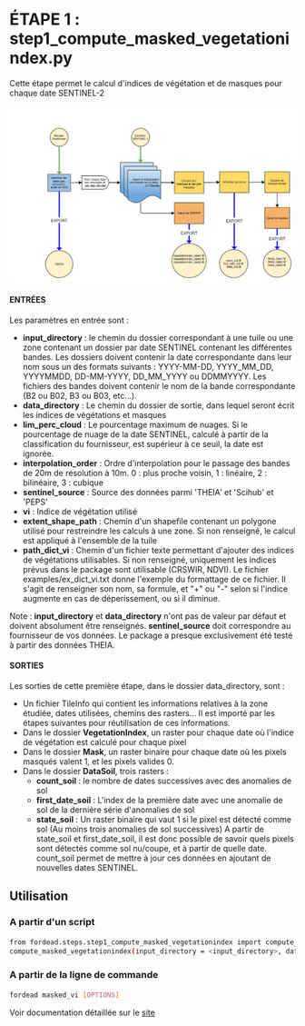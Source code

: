 # ÉTAPE 1 : step1_compute_masked_vegetationindex.py
Cette étape permet le calcul d'indices de végétation et de masques pour chaque date SENTINEL-2

![Diagram_step1](Diagrams/Diagram_step1.png "Diagramme de l'étape")

#### ENTRÉES
Les paramètres en entrée sont :

- **input_directory** : le chemin du dossier correspondant à une tuile ou une zone contenant un dossier par date SENTINEL contenant les différentes bandes. Les dossiers doivent contenir la date correspondante dans leur nom sous un des formats suivants : YYYY-MM-DD, YYYY_MM_DD, YYYYMMDD, DD-MM-YYYY, DD_MM_YYYY ou DDMMYYYY. Les fichiers des bandes doivent contenir le nom de la bande correspondante (B2 ou B02, B3 ou B03, etc...).
- **data_directory** : Le chemin du dossier de sortie, dans lequel seront écrit les indices de végétations et masques
- **lim_perc_cloud** : Le pourcentage maximum de nuages. Si le pourcentage de nuage de la date SENTINEL, calculé à partir de la classification du fournisseur, est supérieur à ce seuil, la date est ignorée.
- **interpolation_order** : Ordre d'interpolation pour le passage des bandes de 20m de résolution à 10m. 0 : plus proche voisin, 1 : linéaire, 2 : bilinéaire, 3 : cubique
- **sentinel_source** : Source des données parmi 'THEIA' et 'Scihub' et 'PEPS'
- **vi** : Indice de végétation utilisé
- **extent_shape_path** : Chemin d'un shapefile contenant un polygone utilisé pour restreindre les calculs à une zone. Si non renseigné, le calcul est appliqué à l'ensemble de la tuile
- **path_dict_vi** : Chemin d'un fichier texte permettant d'ajouter des indices de végétations utilisables. Si non renseigné, uniquement les indices prévus dans le package sont utilisable (CRSWIR, NDVI). Le fichier examples/ex_dict_vi.txt donne l'exemple du formattage de ce fichier. Il s'agit de renseigner son nom, sa formule, et "+" ou "-" selon si l'indice augmente en cas de déperissement, ou si il diminue.

Note : **input_directory** et **data_directory** n'ont pas de valeur par défaut et doivent absolument être renseignés. **sentinel_source** doit correspondre au fournisseur de vos données. Le package a presque exclusivement été testé à partir des données THEIA.

#### SORTIES
Les sorties de cette première étape, dans le dossier data_directory, sont :
- Un fichier TileInfo qui contient les informations relatives à la zone étudiée, dates utilisées, chemins des rasters... Il est importé par les étapes suivantes pour réutilisation de ces informations.
- Dans le dossier **VegetationIndex**, un raster pour chaque date où l'indice de végétation est calculé pour chaque pixel
- Dans le dossier **Mask**, un raster binaire pour chaque date où les pixels masqués valent 1, et les pixels valides 0.
- Dans le dossier **DataSoil**, trois rasters :
    - **count_soil** : le nombre de dates successives avec des anomalies de sol
    - **first_date_soil** : L'index de la première date avec une anomalie de sol de la dernière série d'anomalies de sol
    - **state_soil** : Un raster binaire qui vaut 1 si le pixel est détecté comme sol (Au moins trois anomalies de sol successives)
A partir de state_soil et first_date_soil, il est donc possible de savoir quels pixels sont détectés comme sol nu/coupe, et à partir de quelle date. count_soil permet de mettre à jour ces données en ajoutant de nouvelles dates SENTINEL.

## Utilisation
### A partir d'un script

```bash
from fordead.steps.step1_compute_masked_vegetationindex import compute_masked_vegetationindex
compute_masked_vegetationindex(input_directory = <input_directory>, data_directory = <data_directory>)
```

### A partir de la ligne de commande

```bash
fordead masked_vi [OPTIONS]
```

Voir documentation détaillée sur le [site](https://fordead.gitlab.io/fordead_package/docs/cli/#masked_vi)


